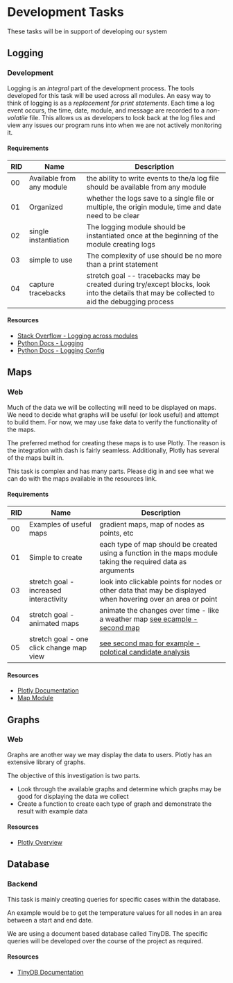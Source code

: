 # Development Tasks
These tasks will be in support of developing our system 

## Logging
### Development
Logging is an *integral* part of the development process. The tools developed for this task will be used across all 
modules. 
An easy way to think of logging is as a *replacement for print statements*. 
Each time a log event occurs, the time, date, module, and message are recorded to a *non-volatile* file.
This allows us as developers to look back at the log files and view any issues our program runs into when we are not 
actively monitoring it. 

#### Requirements

| RID | Name | Description |
| --- | ---- | ----------- |
| 00 | Available from any module | the ability to write events to the/a log file should be available from any module |
| 01 | Organized | whether the logs save to a single file or multiple, the origin module, time and date need to be clear |
| 02 | single instantiation | The logging module should be instantiated once at the beginning of the module creating logs |
| 03 | simple to use | The complexity of use should be no more than a print statement |
| 04 | capture tracebacks | stretch goal -- tracebacks may be created during try/except blocks, look into the details that may be collected to aid the debugging process |

#### Resources

- [Stack Overflow - Logging across modules](https://stackoverflow.com/questions/15727420/using-logging-in-multiple-modules)
- [Python Docs - Logging](https://docs.python.org/3/library/logging.html)
- [Python Docs - Logging Config](https://docs.python.org/3/library/logging.config.html)


## Maps
### Web

Much of the data we will be collecting will need to be displayed on maps. We need to decide what graphs will be useful
(or look useful) and attempt to build them. For now, we may use fake data to verify the functionality of the maps.

The preferred method for creating these maps is to use Plotly. The reason is the integration with dash is fairly 
seamless. Additionally, Plotly has several of the maps built in. 

This task is complex and has many parts. Please dig in and see what we can do with the maps available in the resources 
link. 

#### Requirements

| RID | Name | Description |
| --- | ---- | ----------- |
| 00 | Examples of useful maps | gradient maps, map of nodes as points, etc |
| 01 | Simple to create | each type of map should be created using a function in the maps module taking the required data as arguments |
| 03 | stretch goal - increased interactivity | look into clickable points for nodes or other data that may be displayed when hovering over an area or point |
| 04 | stretch goal - animated maps | animate the changes over time - like a weather map [see ecample - second map](https://plotly.com/python/bubble-maps/) |
| 05 | stretch goal - one click change map view | [see second map for example - polotical candidate analysis](https://plotly.com/python/mapbox-county-choropleth/)


#### Resources

- [Plotly Documentation](https://plotly.com/python/maps/)
- [Map Module](source/map.py)


## Graphs
### Web 

Graphs are another way we may display the data to users. Plotly has an extensive library of graphs. 

The objective of this investigation is two parts.

- Look through the available graphs and determine which graphs may be good for displaying the data we collect
- Create a function to create each type of graph and demonstrate the result with example data

#### Resources
- [Plotly Overview](https://plotly.com/python/)


## Database
### Backend

This task is mainly creating queries for specific cases within the database. 

An example would be to get the temperature values for all nodes in an area between a start and end date. 

We are using a document based database called TinyDB. The specific queries will be developed over the course of the 
project as required. 

#### Resources
- [TinyDB Documentation](https://tinydb.readthedocs.io/en/latest/)

